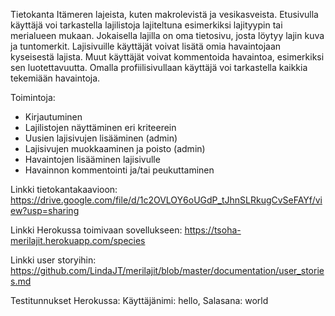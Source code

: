 Tietokanta Itämeren lajeista, kuten makrolevistä ja vesikasveista. Etusivulla käyttäjä voi tarkastella lajilistoja lajiteltuna esimerkiksi lajityypin tai merialueen mukaan. Jokaisella lajilla on oma tietosivu, josta löytyy lajin kuva ja tuntomerkit. Lajisivuille käyttäjät voivat lisätä omia havaintojaan kyseisestä lajista. Muut käyttäjät voivat kommentoida havaintoa, esimerkiksi sen luotettavuutta. Omalla profiilisivullaan käyttäjä voi tarkastella kaikkia tekemiään havaintoja. 

Toimintoja:

- Kirjautuminen
- Lajilistojen näyttäminen eri kriteerein
- Uusien lajisivujen lisääminen (admin)
- Lajisivujen muokkaaminen ja poisto (admin)
- Havaintojen lisääminen lajisivulle 
- Havainnon kommentointi ja/tai peukuttaminen

Linkki tietokantakaavioon: https://drive.google.com/file/d/1c2OVLOY6oUGdP_tJhnSLRkugCvSeFAYf/view?usp=sharing

Linkki Herokussa toimivaan sovellukseen: https://tsoha-merilajit.herokuapp.com/species

Linkki user storyihin: https://github.com/LindaJT/merilajit/blob/master/documentation/user_stories.md

Testitunnukset Herokussa: Käyttäjänimi: hello, Salasana: world
